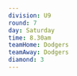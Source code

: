 ```yaml
---
division: U9
round: 7
day: Saturday
time: 8.30am
teamHome: Dodgers
teamAway: Dodgers
diamond: 3
---
```

